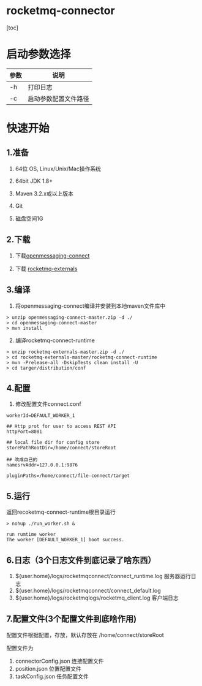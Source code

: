 # rocketmq-connector 
[toc]
# 启动参数选择


参数 | 说明
---|---
-h| 打印日志
-c | 启动参数配置文件路径

# 快速开始

## 1.准备

1. 64位  OS, Linux/Unix/Mac操作系统

2. 64bit JDK 1.8+

3. Maven 3.2.x或以上版本

4. Git

5. 磁盘空间1G


## 2.下载

1. 下载[openmessaging-connect](https://github.com/openmessaging/openmessaging-connect/archive/master.zip)

2. 下载 [rocketmq-externals](https://github.com/apache/rocketmq-externals/archive/master.zip)
 
## 3.编译

1. 将openmessaging-connect编译并安装到本地maven文件库中


```
> unzip openmessaging-connect-master.zip -d ./
> cd openmessaging-connect-master
> mvn install
```
2. 编译rocketmq-connect-runtime

```
> unzip rocketmq-externals-master.zip -d ./
> cd rocketmq-externals-master/rocketmq-connect-runtime
> mvn -Prelease-all -DskipTests clean install -U
> cd targer/distribution/conf
```

## 4.配置

1. 修改配置文件connect.conf


```
workerId=DEFAULT_WORKER_1

## Http prot for user to access REST API
httpPort=8081

## local file dir for config store
storePathRootDir=/home/connect/storeRoot

## 改成自己的
namesrvAddr=127.0.0.1:9876  

pluginPaths=/home/connect/file-connect/target
``` 

## 5.运行

返回recoketmq-connect-runtime根目录运行
```
> nohup ./run_worker.sh &

run rumtime worker
The worker [DEFAULT_WORKER_1] boot success.
```

## 6.日志（3个日志文件到底记录了啥东西）

1. ${user.home}/logs/rocketmqconnect/connect_runtime.log 服务器运行日志
2. ${user.home}/logs/rocketmqconnect/connect_default.log 
3. ${user.home}/logs/rocketmqlogs/rocketmq_client.log 客户端日志

## 7.配置文件(3个配置文件到底啥作用)

配置文件根据配置，存放，默认存放在 /home/connect/storeRoot

配置文件为 
1. connectorConfig.json 连接配置文件
2. position.json 位置配置文件
3. taskConfig.json 任务配置文件


